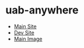 # uab-anywhere

- [Main Site](https://www.uab.edu/it/home/tech-solutions/resources/uab-anywhere)
- [Dev Site](https://dev.uab.edu/it/home/tech-solutions/resources/uab-anywhere)
- [Main Image](https://uab.app.box.com/s/0of467me4gfn9gx508re9cpffxfug9rn)
